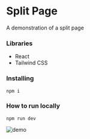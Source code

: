 # Split Page

A demonstration of a split page

### Libraries

- React
- Tailwind CSS

### Installing

```
npm i
```

### How to run locally

```
npm run dev
```

![demo](/demo.svg)
